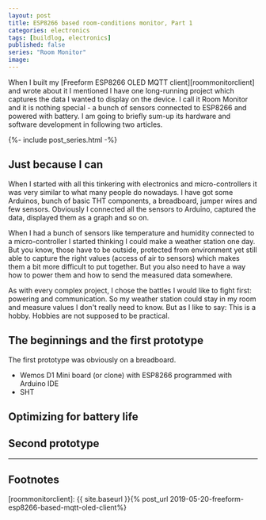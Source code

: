 ```yaml
---
layout: post
title: ESP8266 based room-conditions monitor, Part 1
categories: electronics
tags: [buildlog, electronics]
published: false
series: "Room Monitor"
image: 
---
```


When I built my [Freeform ESP8266 OLED MQTT client][roommonitorclient] and wrote about it I mentioned I have one long-running project which captures the data I wanted to display on the device. I call it Room Monitor and it is nothing special - a bunch of sensors connected to ESP8266 and powered with battery. I am going to briefly sum-up its hardware and software development in following two articles.

<!--more-->

{%- include post_series.html -%}

## Just because I can

When I started with all this tinkering with electronics and micro-controllers it was very similar to what many people do nowadays. I have got some Arduinos, bunch of basic THT components, a breadboard, jumper wires and few sensors. Obviously I connected all the sensors to Arduino, captured the data, displayed them as a graph and so on. 

When I had a bunch of sensors like temperature and humidity connected to a micro-controller I started thinking I could make a weather station one day. But you know, those have to be outside, protected from environment yet still able to capture the right values (access of air to sensors) which makes them a bit more difficult to put together. But you also need to have a way how to power them and how to send the measured data somewhere.

As with every complex project, I chose the battles I would like to fight first: powering and communication. So my weather station could stay in my room and measure values I don't really need to know. But as I like to say: This is a hobby. Hobbies are not supposed to be practical.

## The beginnings and the first prototype

The first prototype was obviously on a breadboard. 

- Wemos D1 Mini board (or clone) with ESP8266 programmed with Arduino IDE
- SHT

## Optimizing for battery life

## Second prototype

----
## Footnotes

<!-- Links  -->

[roommonitorclient]: {{ site.baseurl }}{% post_url 2019-05-20-freeform-esp8266-based-mqtt-oled-client%}